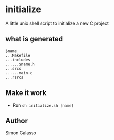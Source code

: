 # initialize
A little unix shell script to initialize a new C project
## what is generated
```
$name
...Makefile
...includes
......$name.h
...srcs
......main.c
...rsrcs
```
## Make it work
- Run `sh initialize.sh [name]`
## Author
Simon Galasso
